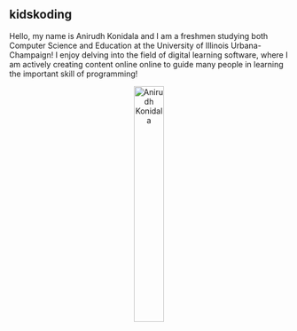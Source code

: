 ## kidskoding

Hello, my name is Anirudh Konidala and
I am a freshmen studying both Computer Science and Education at the University of Illinois Urbana-Champaign!
I enjoy delving into the field of digital learning software, where I am actively
creating content online online to guide many people in learning the important skill of programming!

<div style="text-align: center;">
  <img
      src="./anirudh.png"
      alt="Anirudh Konidala"
      width="33%"
      height="33%"
  />
</div>

<!--
**kidskoding/kidskoding** is a ✨ _special_ ✨ repository because its `README.md` (this file) appears on your GitHub profile.

Here are some ideas to get you started:

- 🔭 I’m currently working on ...
- 🌱 I’m currently learning ...
- 👯 I’m looking to collaborate on ...
- 🤔 I’m looking for help with ...
- 💬 Ask me about ...
- 📫 How to reach me: ...
- 😄 Pronouns: ...
- ⚡ Fun fact: ...
-->
